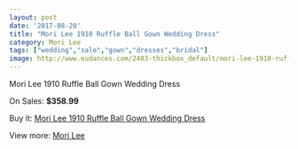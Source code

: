 ```yaml
---
layout: post
date: '2017-08-20'
title: "Mori Lee 1910 Ruffle Ball Gown Wedding Dress"
category: Mori Lee
tags: ["wedding","sale","gown","dresses","bridal"]
image: http://www.eudances.com/2483-thickbox_default/mori-lee-1910-ruffle-ball-gown-wedding-dress.jpg
---
```

Mori Lee 1910 Ruffle Ball Gown Wedding Dress

On Sales: **$358.99**
<a href="https://www.eudances.com/en/mori-lee/827-mori-lee-1910-ruffle-ball-gown-wedding-dress.html"><amp-img layout="responsive" width="600" height="600" src="//www.eudances.com/2483-thickbox_default/mori-lee-1910-ruffle-ball-gown-wedding-dress.jpg" alt="Mori Lee 1910 Ruffle Ball Gown Wedding Dress 0" /></a>
<a href="https://www.eudances.com/en/mori-lee/827-mori-lee-1910-ruffle-ball-gown-wedding-dress.html"><amp-img layout="responsive" width="600" height="600" src="//www.eudances.com/2485-thickbox_default/mori-lee-1910-ruffle-ball-gown-wedding-dress.jpg" alt="Mori Lee 1910 Ruffle Ball Gown Wedding Dress 1" /></a>
<a href="https://www.eudances.com/en/mori-lee/827-mori-lee-1910-ruffle-ball-gown-wedding-dress.html"><amp-img layout="responsive" width="600" height="600" src="//www.eudances.com/2484-thickbox_default/mori-lee-1910-ruffle-ball-gown-wedding-dress.jpg" alt="Mori Lee 1910 Ruffle Ball Gown Wedding Dress 2" /></a>

Buy it: [Mori Lee 1910 Ruffle Ball Gown Wedding Dress](https://www.eudances.com/en/mori-lee/827-mori-lee-1910-ruffle-ball-gown-wedding-dress.html "Mori Lee 1910 Ruffle Ball Gown Wedding Dress")

View more: [Mori Lee](https://www.eudances.com/en/9-mori-lee "Mori Lee")